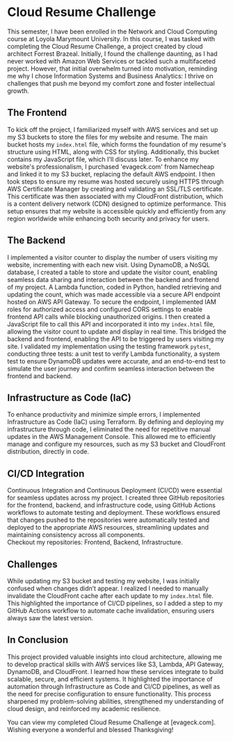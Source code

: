 # Cloud Resume Challenge

This semester, I have been enrolled in the Network and Cloud Computing course at Loyola Marymount University. In this course, I was tasked with completing the Cloud Resume Challenge, a project created by cloud architect Forrest Brazeal. Initially, I found the challenge daunting, as I had never worked with Amazon Web Services or tackled such a multifaceted project. However, that initial overwhelm turned into motivation, reminding me why I chose Information Systems and Business Analytics: I thrive on challenges that push me beyond my comfort zone and foster intellectual growth.

## The Frontend
To kick off the project, I familiarized myself with AWS services and set up my S3 buckets to store the files for my website and resume. The main bucket hosts my `index.html` file, which forms the foundation of my resume's structure using HTML, along with CSS for styling. Additionally, this bucket contains my JavaScript file, which I'll discuss later. To enhance my website's professionalism, I purchased 'evageck.com' from Namecheap and linked it to my S3 bucket, replacing the default AWS endpoint. I then took steps to ensure my resume was hosted securely using HTTPS through AWS Certificate Manager by creating and validating an SSL/TLS certificate. This certificate was then associated with my CloudFront distribution, which is a content delivery network (CDN) designed to optimize performance. This setup ensures that my website is accessible quickly and efficiently from any region worldwide while enhancing both security and privacy for users.

## The Backend
I implemented a visitor counter to display the number of users visiting my website, incrementing with each new visit. Using DynamoDB, a NoSQL database, I created a table to store and update the visitor count, enabling seamless data sharing and interaction between the backend and frontend of my project. A Lambda function, coded in Python, handled retrieving and updating the count, which was made accessible via a secure API endpoint hosted on AWS API Gateway. To secure the endpoint, I implemented IAM roles for authorized access and configured CORS settings to enable frontend API calls while blocking unauthorized origins. I then created a JavaScript file to call this API and incorporated it into my `index.html` file, allowing the visitor count to update and display in real time. This bridged the backend and frontend, enabling the API to be triggered by users visiting my site. I validated my implementation using the testing framework `pytest`, conducting three tests: a unit test to verify Lambda functionality, a system test to ensure DynamoDB updates were accurate, and an end-to-end test to simulate the user journey and confirm seamless interaction between the frontend and backend.

## Infrastructure as Code (IaC)
To enhance productivity and minimize simple errors, I implemented Infrastructure as Code (IaC) using Terraform. By defining and deploying my infrastructure through code, I eliminated the need for repetitive manual updates in the AWS Management Console. This allowed me to efficiently manage and configure my resources, such as my S3 bucket and CloudFront distribution, directly in code.

## CI/CD Integration
Continuous Integration and Continuous Deployment (CI/CD) were essential for seamless updates across my project. I created three GitHub repositories for the frontend, backend, and infrastructure code, using GitHub Actions workflows to automate testing and deployment. These workflows ensured that changes pushed to the repositories were automatically tested and deployed to the appropriate AWS resources, streamlining updates and maintaining consistency across all components.  
Checkout my repositories: Frontend, Backend, Infrastructure.

## Challenges
While updating my S3 bucket and testing my website, I was initially confused when changes didn’t appear. I realized I needed to manually invalidate the CloudFront cache after each update to my `index.html` file. This highlighted the importance of CI/CD pipelines, so I added a step to my GitHub Actions workflow to automate cache invalidation, ensuring users always saw the latest version.

## In Conclusion
This project provided valuable insights into cloud architecture, allowing me to develop practical skills with AWS services like S3, Lambda, API Gateway, DynamoDB, and CloudFront. I learned how these services integrate to build scalable, secure, and efficient systems. It highlighted the importance of automation through Infrastructure as Code and CI/CD pipelines, as well as the need for precise configuration to ensure functionality. This process sharpened my problem-solving abilities, strengthened my understanding of cloud design, and reinforced my academic resilience.  

You can view my completed Cloud Resume Challenge at [evageck.com]. Wishing everyone a wonderful and blessed Thanksgiving!
